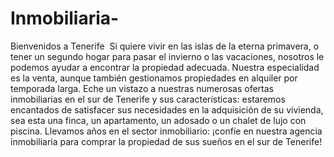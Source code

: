 # Inmobiliaria-
Bienvenidos a Tenerife ​   Si quiere vivir en las islas de la eterna primavera, o tener un segundo hogar para pasar el invierno o las vacaciones, nosotros le podemos ayudar a encontrar la propiedad adecuada.  Nuestra especialidad es la venta, aunque también gestionamos propiedades en alquiler por temporada larga.  Eche un vistazo a nuestras numerosas ofertas inmobiliarias en el sur de Tenerife y sus características: estaremos encantados de satisfacer sus necesidades en la adquisición de su vivienda, sea esta una finca, un apartamento, un adosado o un chalet de lujo con piscina.  Llevamos años en el sector inmobiliario: ¡confíe en nuestra agencia inmobiliaria para comprar la propiedad de sus sueños en el sur de Tenerife!
